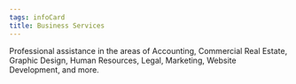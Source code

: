 ```yaml
---
tags: infoCard
title: Business Services
---
```


Professional assistance in the areas of Accounting, Commercial Real Estate, Graphic Design, Human Resources, Legal, Marketing, Website Development, and more.

